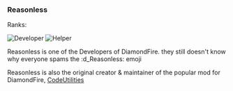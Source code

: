 ### Reasonless
Ranks:

![Developer](https://img.shields.io/static/v1?label=&message=Developer&color=fb7da7)
![Helper](https://img.shields.io/static/v1?label=&message=Helper&color=54fbfb)

Reasonless is one of the Developers of DiamondFire. they still doesn't know why everyone spams the :d_Reasonless: emoji 

Reasonless is also the original creator & maintainer of the popular mod for DiamondFire, [CodeUtilities](https://codeutilities.github.io)
